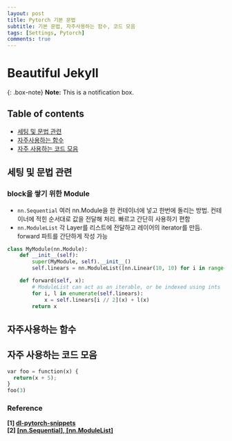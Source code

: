 ```yaml
---
layout: post
title: Pytorch 기본 문법
subtitle: 기본 문법, 자주사용하는 함수, 코드 모음
tags: [Settings, Pytorch]
comments: true
---
```


# Beautiful Jekyll  

{: .box-note}
**Note:** This is a notification box.


## Table of contents
- [세팅 및 문법 관련](#세팅-및-문법-관련)
- [자주사용하는 함수](#자주사용하는-함수)
- [자주 사용하는 코드 모음](#자주-사용하는-코드-모음)  

## 세팅 및 문법 관련  
### block을 쌓기 위한 Module  
- `nn.Sequential` 여러 nn.Module을 한 컨테이너에 넣고 한번에 돌리는 방법. 컨테이너에 적힌 순서대로 값을 전달해 처리. 빠르고 간단히 사용하기 편함
- `nn.ModuleList` 각 Layer를 리스트에 전달하고 레이어의 iterator를 만듬. forward 파트를 간단하게 작성 가능
```python
class MyModule(nn.Module):
    def __init__(self):
        super(MyModule, self).__init__()
        self.linears = nn.ModuleList([nn.Linear(10, 10) for i in range(10)])

    def forward(self, x):
        # ModuleList can act as an iterable, or be indexed using ints
        for i, l in enumerate(self.linears):
            x = self.linears[i // 2](x) + l(x)
        return x  
```
## 자주사용하는 함수


## 자주 사용하는 코드 모음

```python
var foo = function(x) {
  return(x + 5);
}
foo(3)
```

### Reference
**[1] [dl-pytorch-snippets](https://gaussian37.github.io/dl-pytorch-snippets/#dataloader%EC%9D%98-pin_memory-1)**  
**[2] [[nn.Sequential], [nn.ModuleList]](https://gaussian37.github.io/dl-pytorch-snippets/#dataloader%EC%9D%98-pin_memory-1)**  
